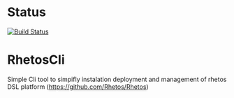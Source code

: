 # Status
[![Build Status](https://dev.azure.com/vladimirzd/RhetosCLI/_apis/build/status/RhetosCLI-.NET%20Desktop-CI)](https://dev.azure.com/vladimirzd/RhetosCLI/_build/latest?definitionId=5)

# RhetosCli
Simple Cli tool to simpifly instalation deployment and management of rhetos DSL platform (https://github.com/Rhetos/Rhetos)
